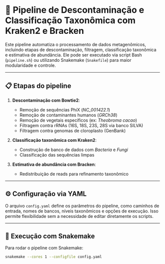 # 🧬 Pipeline de Descontaminação e Classificação Taxonômica com Kraken2 e Bracken

Este pipeline automatiza o processamento de dados metagenômicos, incluindo etapas de descontaminação, filtragem, classificação taxonômica e estimativa de abundância. Ele pode ser executado via script Bash (`pipeline.sh`) ou utilizando Snakemake (`Snakefile`) para maior modularidade e controle.

---

## 📋 Etapas do pipeline

1. **Descontaminação com Bowtie2**:
   - Remoção de sequências PhiX (*NC_001422.1*)
   - Remoção de contaminantes humanos (*GRCh38*)
   - Remoção de vegetais específicos (ex: *Theobroma cacao*)
   - Filtragem contra rRNAs (16S, 18S, 23S, 28S via banco SILVA)
   - Filtragem contra genomas de cloroplasto (GenBank)

2. **Classificação taxonômica com Kraken2**:
   - Construção de banco de dados com *Bacteria* e *Fungi*
   - Classificação das sequências limpas

3. **Estimativa de abundância com Bracken**:
   - Redistribuição de reads para refinamento taxonômico

---

## ⚙️ Configuração via YAML

O arquivo `config.yaml` define os parâmetros do pipeline, como caminhos de entrada, nomes de bancos, níveis taxonômicos e opções de execução. Isso permite flexibilidade sem a necessidade de editar diretamente os scripts.

---

## 🧪 Execução com Snakemake

Para rodar o pipeline com Snakemake:

```bash
snakemake --cores 1 --configfile config.yaml
